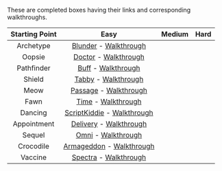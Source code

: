 These are completed boxes having their links and corresponding walkthroughs.

|**Starting Point**|**Easy**|**Medium**|**Hard**|
|:---:|:---:|:---:|:---:|
|Archetype|[Blunder](https://app.hackthebox.com/machines/Blunder) - [Walkthrough]()|||
|Oopsie|[Doctor](https://app.hackthebox.com/machines/Doctor) - [Walkthrough]()|||
|Pathfinder|[Buff](https://app.hackthebox.com/machines/Buff) - [Walkthrough]()|||
|Shield|[Tabby](https://app.hackthebox.com/machines/Tabby) - [Walkthrough]()|||
|Meow|[Passage](https://app.hackthebox.com/machines/Passage) - [Walkthrough]()|||
|Fawn|[Time](https://app.hackthebox.com/machines/Time) - [Walkthrough]()|||
|Dancing|[ScriptKiddie](https://app.hackthebox.com/machines/ScriptKiddie) - [Walkthrough]()|||
|Appointment|[Delivery](https://app.hackthebox.com/machines/Delivery) - [Walkthrough]()|||
|Sequel|[Omni](https://app.hackthebox.com/machines/Omni) - [Walkthrough]()|||
|Crocodile|[Armageddon](https://app.hackthebox.com/machines/Armageddon) - [Walkthrough]()|||
|Vaccine|[Spectra](https://app.hackthebox.com/machines/Spectra) - [Walkthrough]()|||
